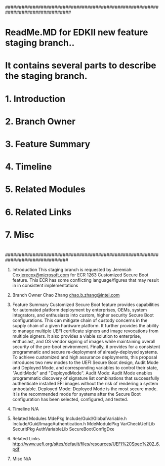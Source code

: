 ################################################################################
# ReadMe.MD for EDKII new feature staging branch.. 
#  It contains several parts to describe the staging branch.
#    1. Introduction 
#    2. Branch Owner
#    3. Feature Summary
#    4. Timeline
#    5. Related Modules
#    6. Related Links
#    7. Misc
#
###############################################################################
   
1. Introduction
   This staging branch is requested by Jeremiah Cox<jerecox@microsoft.com> for ECR 1263 Customized Secure Boot feature. 
 This ECR has some conflicting language/figures that may result in in consistent implementations 

2. Branch Owner
  Chao Zhang <chao.b.zhang@intel.com>

3. Feature Summary
    Customized Secure Boot feature provides capabilities for automated platform deployment by enterprises, OEMs, system integrators, and
  enthusiasts into custom, higher security Secure Boot configurations.  This can mitigate chain of custody concerns in the supply chain
  of a given hardware platform. It further provides the ability to manage multiple UEFI certificate signers and image revocations from 
  multiple signers.  It also provides a viable solution to enterprise, enthusiast, and OS vendor signing of images while maintaining overall
  security of the pre-boot environment.  Finally, it provides for a consistent programmatic and secure re-deployment of already-deployed systems.
    To achieve customized and high assurance deployments, this proposal introduces two new modes to the UEFI Secure Boot design, Audit Mode and 
  Deployed Mode, and corresponding variables to control their state, "AuditMode" and "DeployedMode".
  Audit Mode:
      Audit Mode enables programmatic discovery of signature list combinations that successfully authenticate installed EFI images without the risk 
    of rendering a system unbootable.
  Deployed Mode:
      Deployed Mode is the most secure mode. It is the recommended mode for systems after the Secure Boot configuration has been selected, configured, 
    and tested.

4. Timeline
  N/A

5. Related Modules
  MdePkg
    Include/Guid/GlobalVariable.h
    Include/Guid/ImageAuthentication.h
  MdeModulePkg
    VarCheckUefiLib
  SecuritPkg
    AuthVariableLib
    SecureBootConfigDxe
    
6. Related Links
  http://www.uefi.org/sites/default/files/resources/UEFI%20Spec%202_6.pdf 

7. Misc
  N/A